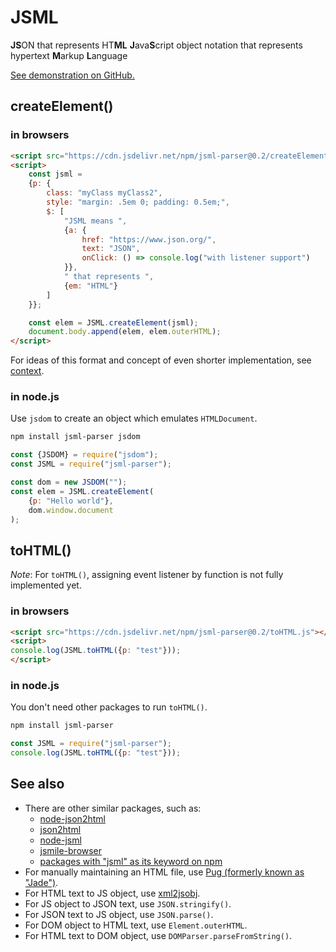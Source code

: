 # JSML

**JS**ON that represents HT**ML**
**J**ava**S**cript object notation that represents hypertext **M**arkup **L**anguage

[See demonstration on GitHub.](https://kong0107.github.io/jsml/)

## createElement()

### in browsers

```html
<script src="https://cdn.jsdelivr.net/npm/jsml-parser@0.2/createElement.js"></script>
<script>
    const jsml =
    {p: {
        class: "myClass myClass2",
        style: "margin: .5em 0; padding: 0.5em;",
        $: [
            "JSML means ",
            {a: {
                href: "https://www.json.org/",
                text: "JSON",
                onClick: () => console.log("with listener support")
            }},
            " that represents ",
            {em: "HTML"}
        ]
    }};

    const elem = JSML.createElement(jsml);
    document.body.append(elem, elem.outerHTML);
</script>
```

For ideas of this format and concept of even shorter implementation, see [context](context.md).


### in node.js

Use `jsdom` to create an object which emulates `HTMLDocument`.

```bash
npm install jsml-parser jsdom
```

```js
const {JSDOM} = require("jsdom");
const JSML = require("jsml-parser");

const dom = new JSDOM("");
const elem = JSML.createElement(
    {p: "Hello world"},
    dom.window.document
);
```

## toHTML()

*Note*: For `toHTML()`, assigning event listener by function is not fully implemented yet.

### in browsers

```html
<script src="https://cdn.jsdelivr.net/npm/jsml-parser@0.2/toHTML.js"></script>
<script>
console.log(JSML.toHTML({p: "test"}));
</script>
```

### in node.js

You don't need other packages to run `toHTML()`.

```bash
npm install jsml-parser
```

```js
const JSML = require("jsml-parser");
console.log(JSML.toHTML({p: "test"}));
```

## See also

* There are other similar packages, such as:
  * [node-json2html](https://www.npmjs.com/package/node-json2html)
  * [json2html](https://www.npmjs.com/package/json2html)
  * [node-jsml](https://www.npmjs.com/package/node-jsml)
  * [jsmile-browser](https://www.npmjs.com/package/jsmile-browser)
  * [packages with "jsml" as its keyword on npm](https://www.npmjs.com/search?q=keywords:jsml)
* For manually maintaining an HTML file, use [Pug (formerly known as "Jade")](https://pugjs.org/).
* For HTML text to JS object, use [xml2jsobj](https://www.npmjs.com/package/xml2jsobj).
* For JS object to JSON text, use `JSON.stringify()`.
* For JSON text to JS object, use `JSON.parse()`.
* For DOM object to HTML text, use `Element.outerHTML`.
* For HTML text to DOM object, use `DOMParser.parseFromString()`.
